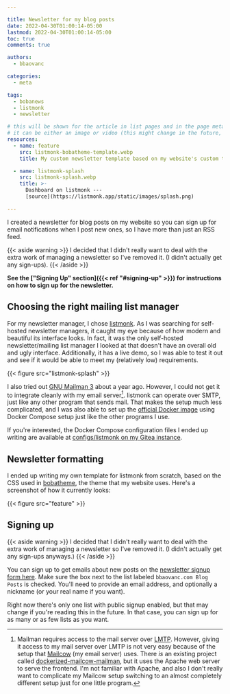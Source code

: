 ```yaml
---

title: Newsletter for my blog posts
date: 2022-04-30T01:00:14-05:00
lastmod: 2022-04-30T01:00:14-05:00
toc: true
comments: true

authors:
  - bbaovanc

categories:
  - meta

tags:
  - bobanews
  - listmonk
  - newsletter

# this will be shown for the article in list pages and in the page metadata
# it can be either an image or video (this might change in the future, however)
resources:
  - name: feature
    src: listmonk-bobatheme-template.webp
    title: My custom newsletter template based on my website's custom theme.

  - name: listmonk-splash
    src: listmonk-splash.webp
    title: >-
      Dashboard on listmonk ---
      [source](https://listmonk.app/static/images/splash.png)

---
```


I created a newsletter for blog posts on my website so you can sign up for email
notifications when I post new ones, so I have more than just an RSS feed.

<!--more-->

{{< aside warning >}}
I decided that I didn't really want to deal with the extra work of managing a
newsletter so I've removed it. (I didn't actually get any sign-ups).
{{< /aside >}}

**See the ["Signing Up" section]({{< ref "#signing-up" >}}) for instructions on
how to sign up for the newsletter.**

## Choosing the right mailing list manager

For my newsletter manager, I chose [listmonk](https://listmonk.app/). As I was
searching for self-hosted newsletter managers, it caught my eye because of how
modern and beautiful its interface looks. In fact, it was the only self-hosted
newsletter/mailing list manager I looked at that doesn't have an overall old and
ugly interface. Additionally, it has a live demo, so I was able to test it out
and see if it would be able to meet my (relatively low) requirements.

{{< figure src="listmonk-splash" >}}

I also tried out [GNU Mailman 3](https://www.list.org/) about a year ago.
However, I could not get it to integrate cleanly with my email
server[^mailman-mailcow]. listmonk can operate over SMTP, just like any other
program that sends mail. That makes the setup much less complicated, and I was
also able to set up the [official Docker
image](https://listmonk.app/docs/installation/#docker) using Docker Compose
setup just like the other programs I use.

If you're interested, the Docker Compose configuration files I ended up writing
are available at [configs/listmonk on my Gitea
instance](https://git.bbaovanc.com/configs/listmonk).

## Newsletter formatting

I ended up writing my own template for listmonk from scratch, based on the CSS
used in [bobatheme](https://github.com/BBaoVanC/bobatheme), the theme that my
website uses. Here's a screenshot of how it currently looks:

{{< figure src="feature" >}}

## Signing up

{{< aside warning >}}
I decided that I didn't really want to deal with the extra work of managing a
newsletter so I've removed it. (I didn't actually get any sign-ups anyways.)
{{< /aside >}}

You can sign up to get emails about new posts on the [newsletter signup form
here](https://lists.bbaovanc.com/subscription/form). Make sure the box next to
the list labeled `bbaovanc.com Blog Posts` is checked. You'll need to provide an
email address, and optionally a nickname (or your real name if you want).

Right now there's only one list with public signup enabled, but that may change
if you're reading this in the future. In that case, you can sign up for as many
or as few lists as you want.



[^mailman-mailcow]: Mailman requires access to the mail server over
  [LMTP](https://en.wikipedia.org/wiki/Local_Mail_Transfer_Protocol). However,
  giving it access to my mail server over LMTP is not very easy because of the
  setup that [Mailcow](https://mailcow.email) (my email server) uses. There *is*
  an existing project called
  [dockerized-mailcow-mailman](https://github.com/g4rf/dockerized-mailcow-mailman),
  but it uses the Apache web server to serve the frontend. I'm not familiar with
  Apache, and also I don't really want to complicate my Mailcow setup switching
  to an almost completely different setup just for one little program.
